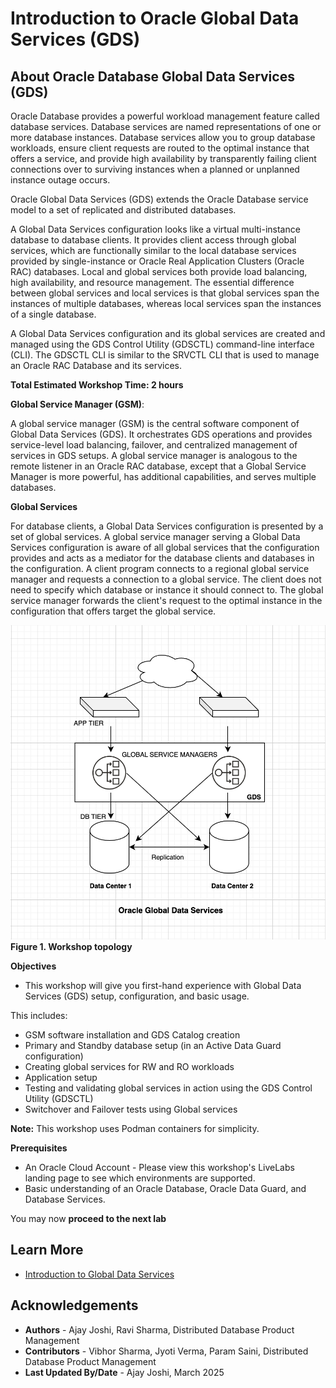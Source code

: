 # Introduction to Oracle Global Data Services (GDS)

## About Oracle Database Global Data Services (GDS)

Oracle Database provides a powerful workload management feature called database services. Database services are named representations of one or more database instances. Database services allow you to group database workloads, ensure client requests are routed to the optimal instance that offers a service, and provide high availability by transparently failing client connections over to surviving instances when a planned or unplanned instance outage occurs.

Oracle Global Data Services (GDS) extends the Oracle Database service model to a set of replicated and distributed databases.

A Global Data Services configuration looks like a virtual multi-instance database to database clients. It provides client access through global services, which are functionally similar to the local database services provided by single-instance or Oracle Real Application Clusters (Oracle RAC) databases. Local and global services both provide load balancing, high availability, and resource management. The essential difference between global services and local services is that global services span the instances of multiple databases, whereas local services span the instances of a single database.

A Global Data Services configuration and its global services are created and managed using the GDS Control Utility (GDSCTL) command-line interface (CLI). The GDSCTL CLI is similar to the SRVCTL CLI that is used to manage an Oracle RAC Database and its services.

**Total Estimated Workshop Time: 2 hours**

**Global Service Manager (GSM)**:

A global service manager (GSM) is the central software component of Global Data Services (GDS). It orchestrates GDS operations and provides service-level load balancing, failover, and centralized management of services in GDS setups. A global service manager is analogous to the remote listener in an Oracle RAC database, except that a Global Service Manager is more powerful, has additional capabilities, and serves multiple databases.

**Global Services**

For database clients, a Global Data Services configuration is presented by a set of global services. A global service manager serving a Global Data Services configuration is aware of all global services that the configuration provides and acts as a mediator for the database clients and databases in the configuration. A client program connects to a regional global service manager and requests a connection to a global service. The client does not need to specify which database or instance it should connect to. The global service manager forwards the client's request to the optimal instance in the configuration that offers target the global service.

![GDS workshop topology](images/gds-workshop-topology.png)
**Figure 1. Workshop topology**

**Objectives**

- This workshop will give you first-hand experience with Global Data Services (GDS) setup, configuration, and basic usage.

This includes:

- GSM software installation and GDS Catalog creation
- Primary and Standby database setup (in an Active Data Guard configuration)
- Creating global services for RW and RO workloads
- Application setup
- Testing and validating global services in action using the GDS Control Utility (GDSCTL)
- Switchover and Failover tests using Global services

**Note:** This workshop uses Podman containers for simplicity.

**Prerequisites**

- An Oracle Cloud Account - Please view this workshop's LiveLabs landing page to see which environments are supported.
- Basic understanding of an Oracle Database, Oracle Data Guard, and Database Services.

You may now **proceed to the next lab**

## Learn More

- [Introduction to Global Data Services](https://docs.oracle.com/en/database/oracle/oracle-database/23/gsmug/intro-global-data-services.html#GUID-415B8BB5-5C8D-4C78-8E76-43DB1648E467)


## Acknowledgements
* **Authors** - Ajay Joshi, Ravi Sharma, Distributed Database Product Management
* **Contributors** - Vibhor Sharma, Jyoti Verma, Param Saini, Distributed Database Product Management
* **Last Updated By/Date** - Ajay Joshi, March 2025
